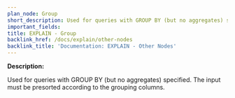 ```yaml
---
plan_node: Group
short_description: Used for queries with GROUP BY (but no aggregates) specified. The input must be presorted according to the grouping columns.
important_fields:
title: EXPLAIN - Group
backlink_href: /docs/explain/other-nodes
backlink_title: 'Documentation: EXPLAIN - Other Nodes'
---
```


**Description:**

Used for queries with GROUP BY (but no aggregates) specified. The input must be presorted according to the grouping columns.